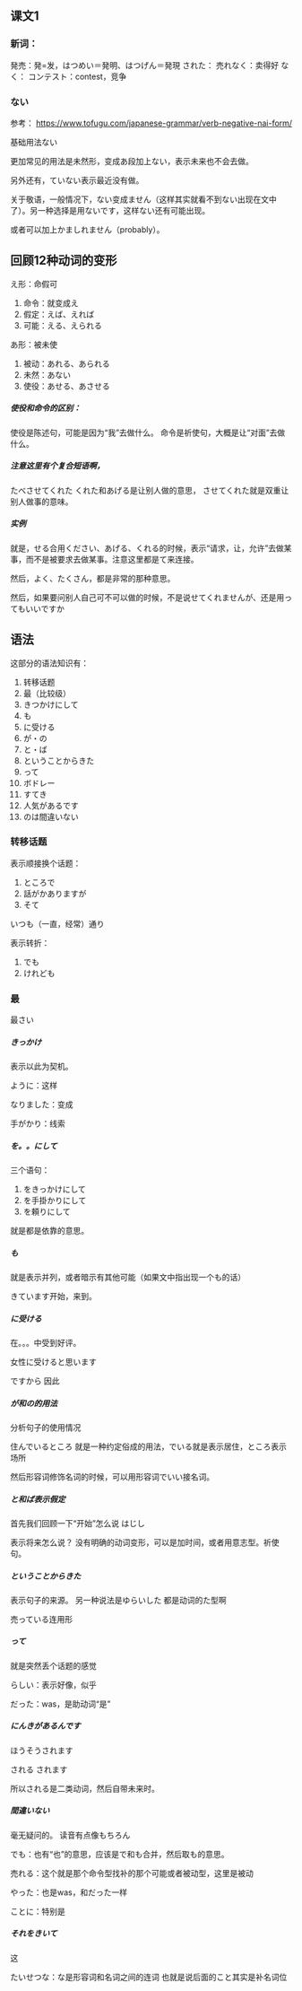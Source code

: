 
## 课文1

### 新词：
発売：発=发，はつめい＝発明、はつげん＝発現
された：
売れなく：卖得好
なく：
コンテスト：contest，竞争

### ない

参考：
https://www.tofugu.com/japanese-grammar/verb-negative-nai-form/

基础用法ない

更加常见的用法是未然形，变成あ段加上ない，表示未来也不会去做。

另外还有，ていない表示最近没有做。

关于敬语，一般情况下，ない变成ません（这样其实就看不到ない出现在文中了）。另一种选择是用ないです，这样ない还有可能出现。

或者可以加上かましれません（probably）。

## 回顾12种动词的变形

え形：命假可
1.	命令：就变成え
2.	假定：えば、えれば
3.	可能：える、えられる

あ形：被未使
1.	被动：あれる、あられる
2.	未然：あない
3.	使役：あせる、あさせる

##### 使役和命令的区别：
使役是陈述句，可能是因为“我”去做什么。
命令是祈使句，大概是让“对面”去做什么。


##### 注意这里有个复合短语啊，
たべさせてくれた
くれた和あげる是让别人做的意思，
させてくれた就是双重让别人做事的意味。


##### 实例
就是，せる合用ください、あげる、くれる的时候，表示“请求，让，允许”去做某事，而不是被要求去做某事。注意这里都是て来连接。

然后，よく、たくさん，都是非常的那种意思。

然后，如果要问别人自己可不可以做的时候，不是说せてくれませんが、还是用ってもいいですか


## 语法
这部分的语法知识有：
1.	转移话题
2.	最（比较级）
3.	きつかけにして
4.	も
5.	に受ける
6.	が・の
7.	と・ば
8.	ということからきた
9.	って
10.	ボドレー
11.	すてき
12.	人気があるです
13.	のは間違いない

### 转移话题

表示顺接换个话题：
1.	ところで
2.	話がかありますが
3.	そて

いつも（一直，经常）通り

表示转折：
1.	でも
2.	けれども

### 最


最さい


##### きっかけ

表示以此为契机。

ように：这样

なりました：变成

手がかり：线索


##### を。。にして

三个语句：
1.	をきっかけにして
2.	を手掛かりにして
3.	を頼りにして

就是都是依靠的意思。

##### も

就是表示并列，或者暗示有其他可能（如果文中指出现一个も的话）

きています开始，来到。


##### に受ける

在。。。中受到好评。

女性に受けると思います

ですから 因此


##### が和の的用法

分析句子的使用情况

住んでいるところ
就是一种约定俗成的用法，でいる就是表示居住，ところ表示场所

然后形容词修饰名词的时候，可以用形容词でいい接名词。


##### と和ば表示假定


首先我们回顾一下“开始”怎么说
はじし


表示将来怎么说？
没有明确的动词变形，可以是加时间，或者用意志型。祈使句。

##### ということからきた

表示句子的来源。
另一种说法是ゆらいした
都是动词的た型啊

売っている连用形

##### って

就是突然丢个话题的感觉

らしい：表示好像，似乎

だった：was，是助动词“是”

##### にんきがあるんです

ほうそうされます

される
されます

所以される是二类动词，然后自带未来时。

##### 間違いない

毫无疑问的。
读音有点像もちろん

でも：也有“也”的意思，应该是で和も合并，然后取も的意思。

売れる：这个就是那个命令型找补的那个可能或者被动型，这里是被动

やった：也是was，和だった一样

ことに：特别是

#####  それをきいて

这

たいせつな：な是形容词和名词之间的连词
也就是说后面的こと其实是补名词位
